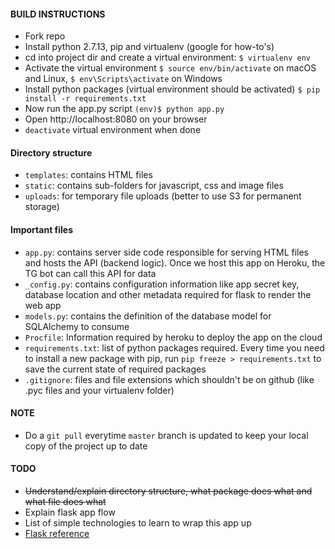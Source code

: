 #### BUILD INSTRUCTIONS
* Fork repo
* Install python 2.7.13, pip and virtualenv (google for how-to's)
* cd into project dir and create a virtual environment:
    ```$ virtualenv env```
* Activate the virtual environment
   ```$ source env/bin/activate``` on macOS and Linux,
    ```$ env\Scripts\activate``` on Windows
* Install python packages (virtual environment should be activated)
    ```$ pip install -r requirements.txt```
* Now run the app.py script
  ```(env)$ python app.py```
* Open http://localhost:8080 on your browser
* ```deactivate``` virtual environment when done

#### Directory structure
* ```templates```: contains HTML files
* ```static```: contains sub-folders for javascript, css and image files
* ```uploads```: for temporary file uploads (better to use S3 for permanent storage)

#### Important files
* ```app.py```: contains server side code responsible for serving HTML files and hosts the API (backend logic). Once we host this app on Heroku, the TG bot can call this API for data
* ```_config.py```: contains configuration information like app secret key, database location and other metadata required for flask to render the web app
* ```models.py```: contains the definition of the database model for SQLAlchemy to consume
* ```Procfile```: Information required by heroku to deploy the app on the cloud
* ```requirements.txt```: list of python packages required. Every time you need to install a new package with pip, run ```pip freeze > requirements.txt``` to save the current state of required packages
* ```.gitignore```: files and file extensions which shouldn't be on github (like .pyc files and your virtualenv folder)

#### NOTE
* Do a ```git pull``` everytime ```master``` branch is updated to keep your local copy of the project up to date

#### TODO
- ~~Understand/explain directory structure, what package does what and what file does what~~
- Explain flask app flow
- List of simple technologies to learn to wrap this app up
- [Flask reference](http://flask.pocoo.org/docs/0.12/)
